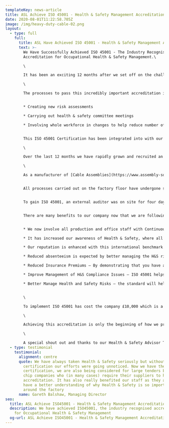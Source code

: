 ```yaml
---
templateKey: news-article
title: ASL Achieve ISO 45001 - Health & Safety Management Accreditation
date: 2020-08-01T11:22:58.705Z
image: /img/heavy-duty-cable-02.png
layout:
  - type: full
    full:
      title: ASL Have Achieved ISO 45001 - Health & Safety Management Accreditation
      text: >-
        We Have Successfully Achieved ISO 45001 - The Industry Recognised
        Accreditation for Occupational Health & Safety Management.\

        \

        It has been an exciting 12 months after we set off on the challenge to achieve the exceptionally high Health & Safety standards of ISO 45001, and we are happy to announce that we have done it!\

        \

        The processes to pass this incredibly important accreditation involved implementing;


        * Creating new risk assessments

        * Carrying out health & safety committee meetings

        * Involving whole workforce in changes to help reduce number of accidents


        This ISO 45001 Certification has been integrated into with our “ISO 9001:2015 Quality Management System Certification” which now forms our new "Implemented Management System".\

        \

        Over the last 12 months we have rapidly grown and recruited an extra 20 staff. This incredible growth led us to look at how we can ensure that as growth continues, but that our accidents don't. Having ISO45001 standards in place all around our factory will ensure all employees feel they are in a safe working environment.\

        \

        As a manufacturer of [Cable Assemblies](https://www.assembly-solutions.com/cable-assemblies), [Wiring Looms](https://www.assembly-solutions.com/wiring-loom) and [Control Panels](https://www.assembly-solutions.com/control-panels), there are many processes involved in making the products which employees need to feel safe.


        All processes carried out on the factory floor have undergone safety risk assessments to ensure accidents are kept at an absolute minimum. These processes include; Soldering, Heat Guns, and moving heavy cable drums.


        To gain ISO 45001, an external auditor was on site for four days and went through our Integrated Management System thoroughly with the team. It involved participation from production staff answering questions to show their health and safety knowledge.


        There are many benefits to our company now that we are following the ISO 45001 Framework. Here are a few;


        * We now involve all production and office staff with Continuous Improvement Projects which has led to full day workshops improving their knowledge on Health & Safety matters.

        * It has increased our awareness of Health & Safety, where all employees better understand the risks and ensure that workers take an active role in health and safety matters.

        * Our reputation is enhanced with this international benchmark and we are now able to bid for new opportunities where they require this accreditation.

        * Reduced absenteeism is expected by better managing the H&S risks in the workplace, we will be able to protect employees, reducing absenteeism and turnover rates.

        * Reduced Insurance Premiums – By demonstrating that you have an effective occupational health and safety management system in place, many businesses can go on to benefit from reduced insurance premiums.

        * Improve Management of H&S Compliance Issues – ISO 45001 helps to improve your ability to respond to regulatory compliance issues, reducing the overall costs of incidents and downtime.

        * Better Manage Health and Safety Risks – the standard will help you to determine hazards and the health and safety risks associated with your activities; seeking to either eliminate them or put controls in place to minimise their effects.


        \

        To implement ISO 45001 has cost the company £10,000 which is a substantial investment but it is absolutely essential as we strive forward in becoming the industry leader for [quality cable assembly](https://www.assembly-solutions.com/cable-assembly) services and [wiring harness manufacture](https://www.assembly-solutions.com/wiring-harness) services.\

        \

        Achieving this accreditation is only the beginning of how we prioritise the safety and wellbeing for our workforce, and we look forward to the maintaining these new standards and exploring even more ways to become better in these crucial areas.\

        \

        A special shout out and thanks to our Health & Safety Advisor Tony Lundy, who has done an exceptional job implementing the new IMS and helping ASL obtain ISO 45001.
  - type: testimonial
    testimonial:
      alignment: centre
      quote: We have always taken Health & Safety seriously but without the official
        certification our efforts were going unnoticed. Now we have the ISO45001
        certification, we are also being considered for large tenders by blue
        chip companies who (in many cases) require their suppliers to have this
        accreditation. It has also really benefited our staff as they all now
        have a better understanding of why Health & Safety is so important
        around the factory
      name: Gareth Balshaw, Managing Director
seo:
  title: ASL Achieve ISO45001 - Health & Safety Management Accreditation
  description: We have achieved ISO45001, the industry recognised accreditation
    for Occupational Health & Safety Management
  og-url: ASL Achieve ISO45001 - Health & Safety Management Accreditation
---
```


